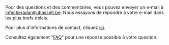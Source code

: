 
Pour des questions et des commentaires, vous pouvez envoyer un e-mail à [infectieradar@uhasselt.be](mailto:infectieradar@uhasselt.be). Nous essayons de répondre à votre e-mail dans les plus brefs délais.

Pour plus d'informations de contact, cliquez [ici](https://infectieradar.be/contact/).


Consultez également "[FAQ](https://survey.infectieradar.be/faq/)" pour une réponse possible à votre question.
